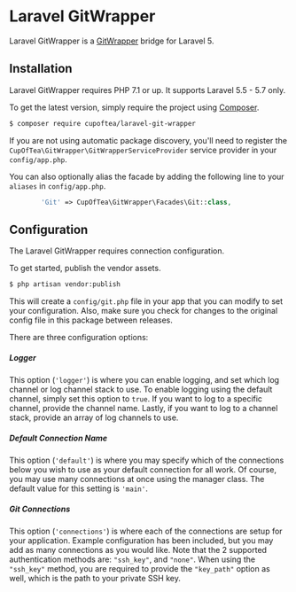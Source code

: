 # Laravel GitWrapper

Laravel GitWrapper is a [GitWrapper](https://github.com/cpliakas/git-wrapper) bridge for Laravel 5.

## Installation

Laravel GitWrapper requires PHP 7.1 or up. It supports Laravel 5.5 - 5.7 only.

To get the latest version, simply require the project using [Composer](https://getcomposer.org/).

```bash
$ composer require cupoftea/laravel-git-wrapper
```

If you are not using automatic package discovery, you'll need to register the `CupOfTea\GitWrapper\GitWrapperServiceProvider` service provider in your `config/app.php`.

You can also optionally alias the facade by adding the following line to your `aliases` in `config/app.php`.

```php
        'Git' => CupOfTea\GitWrapper\Facades\Git::class,
```

## Configuration

The Laravel GitWrapper requires connection configuration.

To get started, publish the vendor assets.

```bash
$ php artisan vendor:publish
```

This will create a `config/git.php` file in your app that you can modify to set your configuration. Also, make sure you check for changes to the original config file in this package between releases.

There are three configuration options:

##### Logger

This option (`'logger'`) is where you can enable logging, and set which log channel or log channel stack to use. To enable logging using the default channel, simply set this option to `true`. If you want to log to a specific channel, provide the channel name. Lastly, if you want to log to a channel stack, provide an array of log channels to use.

##### Default Connection Name

This option (`'default'`) is where you may specify which of the connections below you wish to use as your default connection for all work. Of course, you may use many connections at once using the manager class. The default value for this setting is `'main'`.

##### Git Connections

This option (`'connections'`) is where each of the connections are setup for your application. Example configuration has been included, but you may add as many connections as you would like. Note that the 2 supported authentication methods are: `"ssh_key"`, and `"none"`. When using the `"ssh_key"` method, you are required to provide the `"key_path"` option as well, which is the path to your private SSH key.
